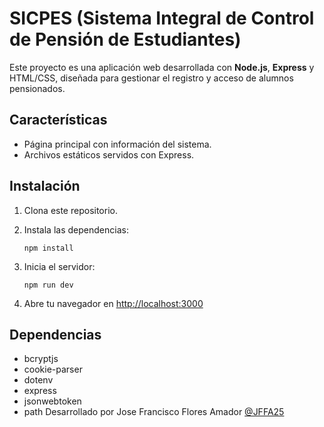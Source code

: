 # SICPES (Sistema Integral de Control de Pensión de Estudiantes)

Este proyecto es una aplicación web desarrollada con **Node.js**, **Express** y HTML/CSS, diseñada para gestionar el registro y acceso de alumnos pensionados.

## Características

- Página principal con información del sistema.
- Archivos estáticos servidos con Express.

## Instalación

1. Clona este repositorio.
   
2. Instala las dependencias:
   ```
   npm install
   ```
3. Inicia el servidor:
   ```
   npm run dev
   ```
4. Abre tu navegador en [http://localhost:3000](http://localhost:3000)

## Dependencias

- bcryptjs 
- cookie-parser
- dotenv
- express
- jsonwebtoken
- path
Desarrollado por Jose Francisco Flores Amador [@JFFA25](https://github.com/JFFA25)
